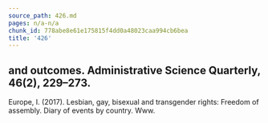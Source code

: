 ```yaml
---
source_path: 426.md
pages: n/a-n/a
chunk_id: 778abe8e61e175815f4dd0a48023caa994cb6bea
title: '426'
---
```

## and outcomes. Administrative Science Quarterly, 46(2), 229–273.

Europe, I. (2017). Lesbian, gay, bisexual and transgender rights: Freedom of assembly. Diary of events by country. Www.

